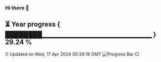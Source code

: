 ### Hi there 👋
⏳ Year progress { ████████▁▁▁▁▁▁▁▁▁▁▁▁▁▁▁▁▁▁▁▁▁▁ } 29.24 %
---
⏰ Updated on Wed, 17 Apr 2024 00:29:18 GMT
![Progress Bar CI](https://github.com/Moyi321/Moyi321/workflows/Progress%20Bar%20CI/badge.svg)
